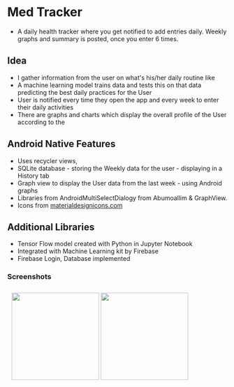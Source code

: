 # Med Tracker
* A daily health tracker where you get notified to add entries daily. Weekly graphs and summary is posted, once you enter 6 times.

## Idea
* I gather information from the user on what's his/her daily routine like
* A machine learning model trains data and tests this on that data predicting the best daily practices for the User
* User is notified every time they open the app and every week to enter their daily activities
* There are graphs and charts which display the overall profile of the User according to the 

## Android Native Features
* Uses recycler views, 
* SQLite database - storing the Weekly data for the user - displaying in a History tab
* Graph view to display the User data from the last week - using Android graphs
* Libraries from AndroidMultiSelectDialogy from Abumoallim & GraphView.
* Icons from [materialdesignicons.com](materialdesignicons.com)

## Additional Libraries
* Tensor Flow model created with Python in Jupyter Notebook
* Integrated with Machine Learning kit by Firebase
* Firebase Login, Database implemented


### Screenshots

<div style="float: left;padding: 5px;margin: 5px">
<img src= "![Sign up](https://github.com/user-attachments/assets/67ded446-202e-4c8a-a0ee-0bfd82c7c24b)" width="200">
<img src= "![1](https://github.com/user-attachments/assets/c3f97543-a712-46a1-b273-0366883a6a4c)" width="200">
</div>
